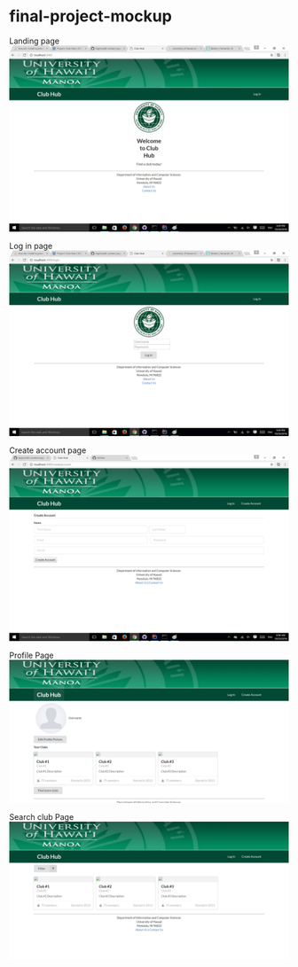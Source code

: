 # final-project-mockup
Landing page
![](https://github.com/RileyMiyamoto/final-project-mockup/blob/master/doc/project-homepage.png)

Log in page
![](https://github.com/RileyMiyamoto/final-project-mockup/blob/master/doc/project-login.png)

Create account page
![](https://github.com/RileyMiyamoto/final-project-mockup/blob/master/doc/create-account.png)

Profile Page
![](https://github.com/RileyMiyamoto/final-project-mockup/blob/master/doc/profile-page.png)

Search club Page
![](https://github.com/RileyMiyamoto/final-project-mockup/blob/master/doc/search-clubs.png)
